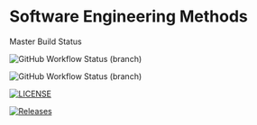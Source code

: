 # Software Engineering Methods

Master Build Status

![GitHub Workflow Status (branch)](https://img.shields.io/github/actions/workflow/status/Stuart-Moore-40623146/SoftwareMethods/main.yml?branch=master)



![GitHub Workflow Status (branch)](https://img.shields.io/github/actions/workflow/status/Stuart-Moore-40623146/SoftwareMethods/main.yml?branch=develop)

[![LICENSE](https://img.shields.io/github/license/Stuart-Moore-40623146/SoftwareMethods.svg?style=flat-square)](https://github.com/Stuart-Moore-40623146/SoftwareMethods/blob/master/LICENSE)

[![Releases](https://img.shields.io/github/release/Stuart-Moore-40623146/SoftwareMethods/all.svg?style=flat-square)](https://github.com/Stuart-Moore-40623146/SoftwareMethods/releases)

